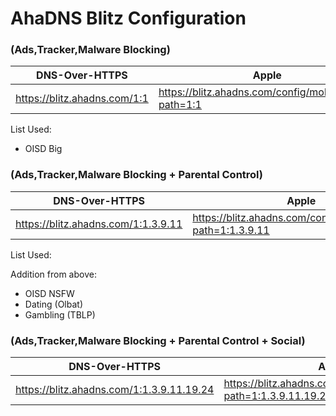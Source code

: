 # AhaDNS Blitz Configuration

### (Ads,Tracker,Malware Blocking)

| DNS-Over-HTTPS | Apple |
| --- | --- |
| https://blitz.ahadns.com/1:1 | https://blitz.ahadns.com/config/mobileconfig?path=1:1 |

List Used:
- OISD Big


### (Ads,Tracker,Malware Blocking + Parental Control)

| DNS-Over-HTTPS | Apple |
| --- | --- |
| https://blitz.ahadns.com/1:1.3.9.11 | https://blitz.ahadns.com/config/mobileconfig?path=1:1.3.9.11 |

List Used:

Addition from above:
- OISD NSFW
- Dating (Olbat)
- Gambling (TBLP)

### (Ads,Tracker,Malware Blocking + Parental Control + Social)

| DNS-Over-HTTPS | Apple |
| --- | --- |
| https://blitz.ahadns.com/1:1.3.9.11.19.24 | https://blitz.ahadns.com/config/mobileconfig?path=1:1.3.9.11.19.24 |
